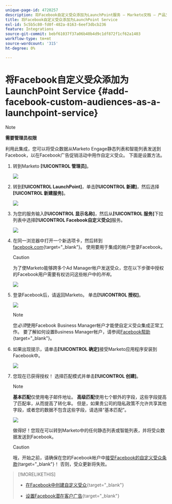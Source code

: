 ```yaml
---
unique-page-id: 4720257
description: 将Facebook自定义受众添加为LaunchPoint服务 — Marketo文档 — 产品文档
title: 将Facebook自定义受众添加为LaunchPoint Service
exl-id: 5c5b5c80-fd0f-482a-8163-6eef3dbcb236
feature: Integrations
source-git-commit: bebf61037f37a06b40b4d9c1df872f1cf62a1403
workflow-type: tm+mt
source-wordcount: '315'
ht-degree: 0%

---
```


# 将Facebook自定义受众添加为LaunchPoint Service {#add-facebook-custom-audiences-as-a-launchpoint-service}

>[!NOTE]
>
>**需要管理员权限**

利用此集成，您可以将受众数据从Marketo Engage静态列表和智能列表发送到Facebook，以在Facebook广告促销活动中用作自定义受众。 下面是设置方法。

1. 转到Marketo **[!UICONTROL 管理员]**。

   ![](assets/image2016-11-29-10-3a50-3a29.png)

1. 转到&#x200B;**[!UICONTROL LaunchPoint]**，单击&#x200B;**[!UICONTROL 新建]**，然后选择&#x200B;**[!UICONTROL 新建服务]**。

   ![](assets/image2016-11-29-10-3a51-3a11.png)

1. 为您的服务输入&#x200B;**[!UICONTROL 显示名称]**，然后从&#x200B;**[!UICONTROL 服务]**&#x200B;下拉列表中选择&#x200B;**[!UICONTROL Facebook自定义受众]**&#x200B;服务。

   ![](assets/image2016-11-29-12-3a51-3a8.png)

1. 在同一浏览器中打开一个新选项卡，然后转到[facebook.com](https://www.facebook.com/){target="_blank"}。 使用要用于集成的帐户登录Facebook。

   >[!CAUTION]
   >
   >为了使Marketo能够跨多个Ad Manager帐户发送受众，您在以下步骤中授权的Facebook用户需要有权访问这些帐户中的&#x200B;*所有*。

   ![](assets/image2016-11-29-10-3a52-3a29.png)

1. 登录Facebook后，请返回Marketo。 单击&#x200B;**[!UICONTROL 授权]**。

   ![](assets/fb-custom-authorize-hand.png)

   >[!NOTE]
   >
   >您&#x200B;_必须_&#x200B;使用Facebook Business Manager帐户才能使自定义受众集成正常工作。 要了解如何设置Business Manager帐户，请参阅[Facebook帮助](https://www.facebook.com/business/help/1710077379203657){target="_blank"}。

1. 如果出现提示，请单击&#x200B;**[!UICONTROL 确定]**&#x200B;接受Marketo应用程序安装到Facebook中。

   ![](assets/image2016-11-29-10-3a56-3a3.png)

1. 您现在已获得授权！ 选择匹配模式并单击&#x200B;**[!UICONTROL 创建]**。

   >[!NOTE]
   >
   >**基本匹配**&#x200B;仅使用电子邮件地址。 **高级匹配**&#x200B;使用七个额外的字段，这些字段提高了匹配率，从而提高了转化率。 但是，如果贵公司的隐私政策不允许共享其他字段，或者您的数据不包含这些字段，请选择“基本匹配”。

   ![](assets/fb-custom-adv-matching-hands.png)

   做得好！您现在可以转到Marketo中的任何静态列表或智能列表，并将受众数据发送到Facebook。

   >[!CAUTION]
   >
   >哦，开始之前，请确保在您的Facebook帐户中[接受Facebook的自定义受众条款](https://www.facebook.com/ads/manage/customaudiences/tos.php){target="_blank"}！ 否则，受众更新将失败。

>[!MORELIKETHIS]
>
>* [在Facebook中创建自定义受众](/help/marketo/product-docs/demand-generation/facebook/create-a-custom-audience-in-facebook.md){target="_blank"}
>
>* [设置Facebook潜在客户广告](/help/marketo/product-docs/demand-generation/facebook/set-up-facebook-lead-ads.md){target="_blank"}
